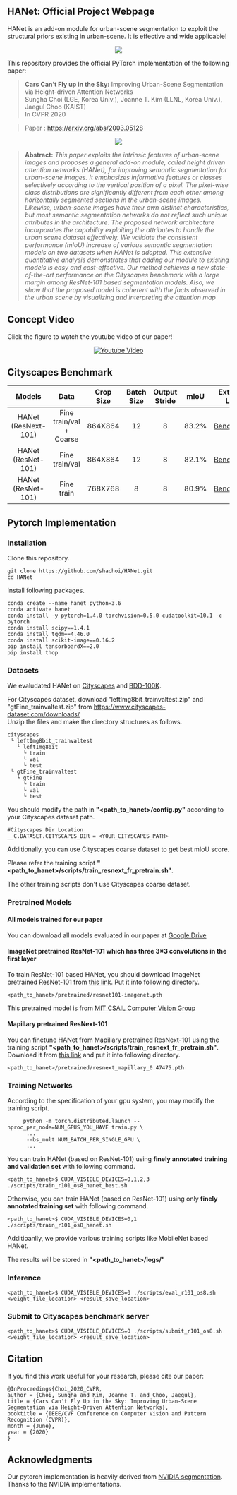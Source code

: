 ## HANet: Official Project Webpage
HANet is an add-on module for urban-scene segmentation to exploit the structural priors existing in urban-scene. It is effective and wide applicable!

<p align="center">
  <img src="assets/6529-teaser.gif" />
</p>

This repository provides the official PyTorch implementation of the following paper:
> **Cars Can’t Fly up in the Sky:** Improving Urban-Scene Segmentation via Height-driven Attention Networks<br>
> Sungha Choi (LGE, Korea Univ.), Joanne T. Kim (LLNL, Korea Univ.), Jaegul Choo (KAIST)<br>
> In CVPR 2020<br>

> Paper : https://arxiv.org/abs/2003.05128 <br>

<p align="center">
  <img src="assets/6529-architecture.png" />
</p>

> **Abstract:** *This paper exploits the intrinsic features of urban-scene images and proposes a general add-on module, called height driven attention networks (HANet), for improving semantic segmentation for urban-scene images. It emphasizes informative features or classes selectively according to the vertical position of a pixel. The pixel-wise class distributions are significantly different from each other among horizontally segmented sections in the urban-scene images. Likewise, urban-scene images have their own distinct characteristics, but most semantic segmentation networks do not reflect such unique attributes in the architecture. The proposed network architecture incorporates the capability exploiting the attributes to handle the urban scene dataset effectively. We validate the consistent performance (mIoU) increase of various semantic segmentation models on two datasets when HANet is adopted. This extensive quantitative analysis demonstrates that adding our module to existing models is easy and cost-effective. Our method achieves a new state-of-the-art performance on the Cityscapes benchmark with a large margin among ResNet-101 based segmentation models. Also, we show that the proposed model is coherent with the facts observed in the urban scene by visualizing and interpreting the attention map*<br>

## Concept Video
Click the figure to watch the youtube video of our paper!

<p align="center">
  <a href="https://www.youtube.com/watch?v=0Orj3AUfu9Y"><img src="assets/youtube_capture_p.png" alt="Youtube Video"></a><br>
</p>

## Cityscapes Benchmark
| Models | Data |  Crop Size | Batch Size | Output Stride | mIoU | External Link |
|:--------:|:--------:|:--------:|:--------:|:--------:|:--------:|:--------:|
| HANet (ResNext-101) | Fine train/val + Coarse | 864X864 | 12 | 8 | 83.2% | [Benchmark](https://www.cityscapes-dataset.com/anonymous-results/?id=9a8b7333dcb66360b4f38ba00db7c84e7997f7203084bf6e92ca9bbabbc34640) |
| HANet (ResNet-101) | Fine train/val |  864X864 | 12 | 8 | 82.1% | [Benchmark](https://www.cityscapes-dataset.com/anonymous-results/?id=f96818d678c67c82449323203d144e530fb66102a5b5a101f599a96cc62458e7) |
| HANet (ResNet-101) | Fine train | 768X768 | 8 | 8 | 80.9% | [Benchmark](https://www.cityscapes-dataset.com/anonymous-results/?id=1e5e85818e439332fdae01037259706d9091be2b9fca850eb4a851805f5ed44d) |


## Pytorch Implementation
### Installation
Clone this repository.
```
git clone https://github.com/shachoi/HANet.git
cd HANet
```
Install following packages.
```
conda create --name hanet python=3.6
conda activate hanet
conda install -y pytorch=1.4.0 torchvision=0.5.0 cudatoolkit=10.1 -c pytorch
conda install scipy==1.4.1
conda install tqdm==4.46.0
conda install scikit-image==0.16.2
pip install tensorboardX==2.0
pip install thop
```

### Datasets
We evaludated HANet on [Cityscapes](https://www.cityscapes-dataset.com/) and [BDD-100K](https://bair.berkeley.edu/blog/2018/05/30/bdd/).

For Cityscapes dataset, download "leftImg8bit_trainvaltest.zip" and "gtFine_trainvaltest.zip" from https://www.cityscapes-dataset.com/downloads/<br>
Unzip the files and make the directory structures as follows.
```
cityscapes
 └ leftImg8bit_trainvaltest
   └ leftImg8bit
     └ train
     └ val
     └ test
 └ gtFine_trainvaltest
   └ gtFine
     └ train
     └ val
     └ test
```
You should modify the path in **"<path_to_hanet>/config.py"** according to your Cityscapes dataset path.

```
#Cityscapes Dir Location
__C.DATASET.CITYSCAPES_DIR = <YOUR_CITYSCAPES_PATH>
```

Additionally, you can use Cityscapes coarse dataset to get best mIoU score.

Please refer the training script **"<path_to_hanet>/scripts/train_resnext_fr_pretrain.sh"**.

The other training scripts don't use Cityscapes coarse dataset.

### Pretrained Models
#### All models trained for our paper
You can download all models evaluated in our paper at [Google Drive](https://drive.google.com/drive/folders/1qetciC7G29Gg4iKHLWhCioSdMbmYeb0Y?usp=sharing)

#### ImageNet pretrained ResNet-101 which has three 3×3 convolutions in the first layer
To train ResNet-101 based HANet, you should download ImageNet pretrained ResNet-101 from [this link](https://drive.google.com/file/d/1jMx3HdVqSlpIYIyG3VPi8q-ZiclOHlc7/view?usp=sharing). Put it into following directory.
```
<path_to_hanet>/pretrained/resnet101-imagenet.pth
```
This pretrained model is from [MIT CSAIL Computer Vision Group](http://sceneparsing.csail.mit.edu/)

#### Mapillary pretrained ResNext-101
You can finetune HANet from Mapillary pretrained ResNext-101 using the training script **"<path_to_hanet>/scripts/train_resnext_fr_pretrain.sh"**.
Download it from [this link](https://drive.google.com/file/d/1GJ4VOSiLwNuyqOgRqQoe9FbvnklI2TYe/view?usp=sharing) and put it into following directory.
```
<path_to_hanet>/pretrained/resnext_mapillary_0.47475.pth
```
### Training Networks
According to the specification of your gpu system, you may modify the training script.
```
     python -m torch.distributed.launch --nproc_per_node=NUM_GPUS_YOU_HAVE train.py \  
      ...
      --bs_mult NUM_BATCH_PER_SINGLE_GPU \
      ...
```
You can train HANet (based on ResNet-101) using **finely annotated training and validation set** with following command.
```
<path_to_hanet>$ CUDA_VISIBLE_DEVICES=0,1,2,3 ./scripts/train_r101_os8_hanet_best.sh
```
Otherwise, you can train HANet (based on ResNet-101) using only **finely annotated training set** with following command.
```
<path_to_hanet>$ CUDA_VISIBLE_DEVICES=0,1 ./scripts/train_r101_os8_hanet.sh
```
Additioanlly, we provide various training scripts like MobileNet based HANet.

The results will be stored in **"<path_to_hanet>/logs/"**
### Inference
```
<path_to_hanet>$ CUDA_VISIBLE_DEVICES=0 ./scripts/eval_r101_os8.sh <weight_file_location> <result_save_location>
```
### Submit to Cityscapes benchmark server
```
<path_to_hanet>$ CUDA_VISIBLE_DEVICES=0 ./scripts/submit_r101_os8.sh <weight_file_location> <result_save_location>
```

## Citation
If you find this work useful for your research, please cite our paper:
```
@InProceedings{Choi_2020_CVPR,
author = {Choi, Sungha and Kim, Joanne T. and Choo, Jaegul},
title = {Cars Can't Fly Up in the Sky: Improving Urban-Scene Segmentation via Height-Driven Attention Networks},
booktitle = {IEEE/CVF Conference on Computer Vision and Pattern Recognition (CVPR)},
month = {June},
year = {2020}
}
```

## Acknowledgments
Our pytorch implementation is heavily derived from [NVIDIA segmentation](https://github.com/NVIDIA/semantic-segmentation).
Thanks to the NVIDIA implementations.
